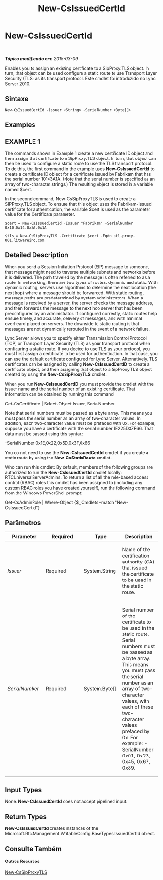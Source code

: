 ﻿---
title: New-CsIssuedCertId
TOCTitle: New-CsIssuedCertId
ms:assetid: 3158e26e-3fda-488b-a08d-5481e1abfc1d
ms:mtpsurl: https://technet.microsoft.com/pt-br/library/Gg425814(v=OCS.15)
ms:contentKeyID: 49306296
ms.date: 05/19/2016
mtps_version: v=OCS.15
ms.translationtype: HT
---

# New-CsIssuedCertId

 

_**Tópico modificado em:** 2015-03-09_

Enables you to assign an existing certificate to a SipProxy.TLS object. In turn, that object can be used configure a static route to use Transport Layer Security (TLS) as its transport protocol. Este cmdlet foi introduzido no Lync Server 2010.

## Sintaxe

    New-CsIssuedCertId -Issuer <String> -SerialNumber <Byte[]>

## Examples

## EXAMPLE 1

The commands shown in Example 1 create a new certificate ID object and then assign that certificate to a SipProxy.TLS object. In turn, that object can then be used to configure a static route to use the TLS transport protocol. To do this, the first command in the example uses **New-CsIssuedCertId** to create a certificate ID object for a certificate issued by Fabrikam that has the serial number 10143A1A. (Note that the serial number is specified as an array of two-character strings.) The resulting object is stored in a variable named $cert.

In the second command, New-CsSipProxyTLS is used to create a SIPProxy.TLS object. To ensure that this object uses the Fabrikam-issued certificate for authentication, the variable $cert is used as the parameter value for the Certificate parameter.

    $cert = New-CsIssuedCertId -Issuer "Fabrikam" -SerialNumber 0x10,0x14,0x3A,0x1A
    
    $tls = New-CsSipProxyTLS -Certificate $cert -Fqdn atl-proxy-001.litwareinc.com

## Detailed Description

When you send a Session Initiation Protocol (SIP) message to someone, that message might need to traverse multiple subnets and networks before it is delivered. The path traveled by the message is often referred to as a route. In networking, there are two types of routes: dynamic and static. With dynamic routing, servers use algorithms to determine the next location (the next hop) where a message should be forwarded. With static routing, message paths are predetermined by system administrators. When a message is received by a server, the server checks the message address, and then forwards the message to the next hop server that has been preconfigured by an administrator. If configured correctly, static routes help ensure timely, and accurate, delivery of messages, and with minimal overheard placed on servers. The downside to static routing is that messages are not dynamically rerouted in the event of a network failure.

Lync Server allows you to specify either Transmission Control Protocol (TCP) or Transport Layer Security (TLS) as your transport protocol when configuring a static route. If you decide to use TLS as your protocol, you must first assign a certificate to be used for authentication. In that case, you can use the default certificate configured for Lync Server. Alternatively, TLS certificates can be assigned by calling **New-CsIssuedCertID** to create a certificate object, and then assigning that object to a SipProxy.TLS object created by using the **New-CsSipProxyTLS** cmdlet.

When you run **New-CsIssuedCertID** you must provide the cmdlet with the issuer name and the serial number of an existing certificate. That information can be obtained by running this command:

Get-CsCertificate | Select-Object Issuer, SerialNumber

Note that serial numbers must be passed as a byte array. This means you must pass the serial number as an array of two-character values. In addition, each two-character value must be prefaced with 0x. For example, suppose you have a certificate with the serial number 1E225D3ZF66. That data must be passed using this syntax:

\-SerialNumber 0x1E,0x22,0x5D,0x3F,0x66

You do not need to use the **New-CsIssuedCertId** cmdlet if you create a static route by using the **New-CsStaticRoute** cmdlet.

Who can run this cmdlet: By default, members of the following groups are authorized to run the **New-CsIssuedCertId** cmdlet locally: RTCUniversalServerAdmins. To return a list of all the role-based access control (RBAC) roles this cmdlet has been assigned to (including any custom RBAC roles you have created yourself), run the following command from the Windows PowerShell prompt:

Get-CsAdminRole | Where-Object {$\_.Cmdlets –match "New-CsIssuedCertId"}

## Parâmetros


<table>
<colgroup>
<col style="width: 25%" />
<col style="width: 25%" />
<col style="width: 25%" />
<col style="width: 25%" />
</colgroup>
<thead>
<tr class="header">
<th>Parameter</th>
<th>Required</th>
<th>Type</th>
<th>Description</th>
</tr>
</thead>
<tbody>
<tr class="odd">
<td><p><em>Issuer</em></p></td>
<td><p>Required</p></td>
<td><p>System.String</p></td>
<td><p>Name of the certification authority (CA) that issued the certificate to be used in the static route.</p></td>
</tr>
<tr class="even">
<td><p><em>SerialNumber</em></p></td>
<td><p>Required</p></td>
<td><p>System.Byte[]</p></td>
<td><p>Serial number of the certificate to be used in the static route. Serial numbers must be passed as a byte array. This means you must pass the serial number as an array of two-character values, with each of these two-character values prefaced by 0x. For example: -SerialNumber 0x01, 0x23, 0x45, 0x67, 0x89.</p></td>
</tr>
</tbody>
</table>


## Input Types

None. **New-CsIssuedCertId** does not accept pipelined input.

## Return Types

**New-CsIssuedCertId** creates instances of the Microsoft.Rtc.Management.WritableConfig.BaseTypes.IssuedCertId object.

## Consulte Também

#### Outros Recursos

[New-CsSipProxyTLS](new-cssipproxytls.md)


